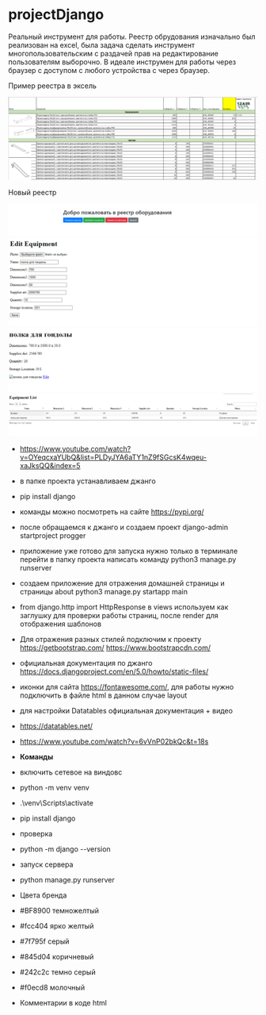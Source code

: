 # projectDjango

Реальный инструмент для работы. Реестр обрудования изначально был реализован на excel, была задача сделать инструмент многопользовательским с раздачей прав на редактирование пользователям выборочно. В идеале инструмен для работы через браузер с доступом с любого устройства с через браузер.

Пример реестра в эксель

![picture](https://github.com/SergeyBorozdin/equipmentRegistry/blob/main/registr%20old.png)


Новый реестр

![picture](https://github.com/SergeyBorozdin/equipmentRegistry/blob/main/registr%20new1.png)
![picture1](https://github.com/SergeyBorozdin/equipmentRegistry/blob/main/registr%20new%202.png)
![picture2](https://github.com/SergeyBorozdin/equipmentRegistry/blob/main/registr%20new%203.png)
![picture2](https://github.com/SergeyBorozdin/equipmentRegistry/blob/main/registr%20new%204.png)


- https://www.youtube.com/watch?v=OYeqcxaYUbQ&list=PLDyJYA6aTY1nZ9fSGcsK4wqeu-xaJksQQ&index=5
- в папке проекта устанавливаем джанго
- pip install django
- команды можно посмотреть на сайте https://pypi.org/
- после обращаемся к джанго и создаем проект django-admin startproject progger

- приложение уже готово для запуска нужно только в терминале перейти в папку проекта написать команду python3 manage.py runserver 
- создаем приложение для отражения домашней страницы и страницы about python3 manage.py startapp main 
- from django.http import HttpResponse в views используем как заглушку для проверки работы страниц, после render для отображения шаблонов
- Для отражения разных стилей подключим к проекту https://getbootstrap.com/ https://www.bootstrapcdn.com/
- официальная документация по джанго https://docs.djangoproject.com/en/5.0/howto/static-files/
- иконки для сайта https://fontawesome.com/, для работы нужно подключить в файле html в данном случае layout
- для настройки Datatables  официальная документация + видео 
- https://datatables.net/
- https://www.youtube.com/watch?v=6vVnP02bkQc&t=18s


- **Команды** 
- включить сетевое на виндовс
- python -m venv venv
-  .\venv\Scripts\activate
- pip install django

- проверка
- python -m django --version

- запуск сервера
- python manage.py runserver



- Цвета  бренда
- #BF8900 темножелтый
- #fcc404 ярко желтый
- #7f795f серый
- #845d04 коричневый
- #242c2c темно серый
- #f0ecd8 молочный

- Комментарии в коде html <!--    {% include 'main/test.html' %}-->